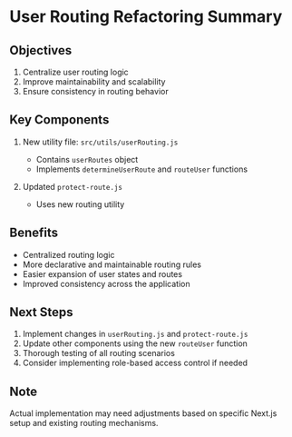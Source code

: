 # User Routing Refactoring Summary

## Objectives
1. Centralize user routing logic
2. Improve maintainability and scalability
3. Ensure consistency in routing behavior

## Key Components
1. New utility file: `src/utils/userRouting.js`
   - Contains `userRoutes` object
   - Implements `determineUserRoute` and `routeUser` functions

2. Updated `protect-route.js`
   - Uses new routing utility

## Benefits
- Centralized routing logic
- More declarative and maintainable routing rules
- Easier expansion of user states and routes
- Improved consistency across the application

## Next Steps
1. Implement changes in `userRouting.js` and `protect-route.js`
2. Update other components using the new `routeUser` function
3. Thorough testing of all routing scenarios
4. Consider implementing role-based access control if needed

## Note
Actual implementation may need adjustments based on specific Next.js setup and existing routing mechanisms.
